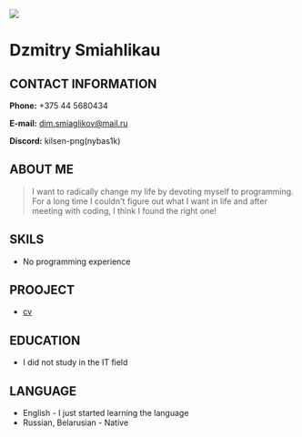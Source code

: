 ![](D:\IT\gallery.jpg)
# __Dzmitry Smiahlikau__

## CONTACT INFORMATION
  **Phone:** +375 44 5680434

  **E-mail:** dim.smiaglikov@mail.ru 
  
  **Discord:** kilsen-png(nybas1k)

## **ABOUT ME**
>I want to radically change my life by devoting myself to programming. For a long time I couldn't figure out what I want in life and after meeting with coding, I think I found the right one!

## **SKILS**
- No programming experience

## **PROOJECT**
- [cv](https://github.com/Kilsen-png/rsschool-cv/blob/gh-pages/cv.md)

## **EDUCATION**
- I did not study in the IT field
 
 ## **LANGUAGE**
- English - I just started learning the language
- Russian, Belarusian - Native
